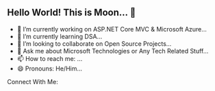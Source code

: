 ## Hello World! This is Moon... 👋

- 🔭 I’m currently working on ASP.NET Core MVC & Microsoft Azure...
- 🌱 I’m currently learning DSA...
- 👯 I’m looking to collaborate on Open Source Projects...
- 💬 Ask me about Microsoft Technologies or Any Tech Related Stuff...
- 📫 How to reach me: ...
- 😄 Pronouns: He/Him...

Connect With Me:
<a href="https://img.shields.io/badge/LinkedIn-0077B5?style=for-the-badge&logo=linkedin&logoColor=white"></a>
